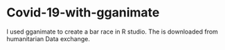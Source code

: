 # Covid-19-with-gganimate
I used gganimate to create a bar race in R studio. The is downloaded from humanitarian Data exchange. 
